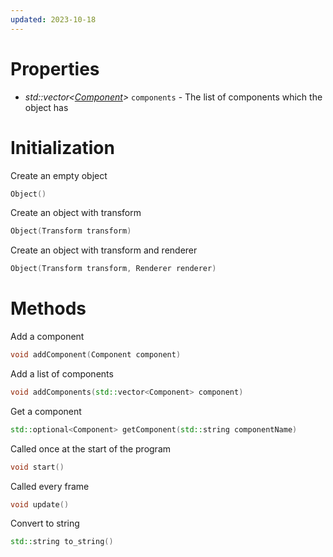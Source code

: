 ```yaml
---
updated: 2023-10-18
---
```


# Properties
* *std::vector\<[Component](Components/README)\>* `components` - The list of components which the object has

# Initialization
Create an empty object
```cpp
Object()
```

Create an object with transform
```cpp
Object(Transform transform)
```

Create an object with transform and renderer
```cpp
Object(Transform transform, Renderer renderer)
```

# Methods
Add a component
```cpp
void addComponent(Component component)
```

Add a list of components
```cpp
void addComponents(std::vector<Component> component)
```

Get a component
```cpp
std::optional<Component> getComponent(std::string componentName)
```

Called once at the start of the program
```cpp
void start()
```

Called every frame
```cpp
void update()
```

Convert to string
```cpp
std::string to_string()
```